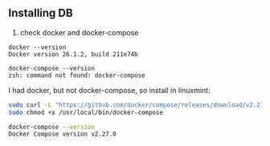 ## Installing DB

1. check docker and docker-compose

```shell
docker --version
Docker version 26.1.2, build 211e74b

docker-compose --version
zsh: command not found: docker-compose
```

I had docker, but not docker-compose, so install in linuxmint:

```sh
sudo curl -L "https://github.com/docker/compose/releases/download/v2.27.0/docker-compose-$(uname -s)-$(uname -m)" -o /usr/local/bin/docker-compose
sudo chmod +x /usr/local/bin/docker-compose

docker-compose --version
Docker Compose version v2.27.0
```
